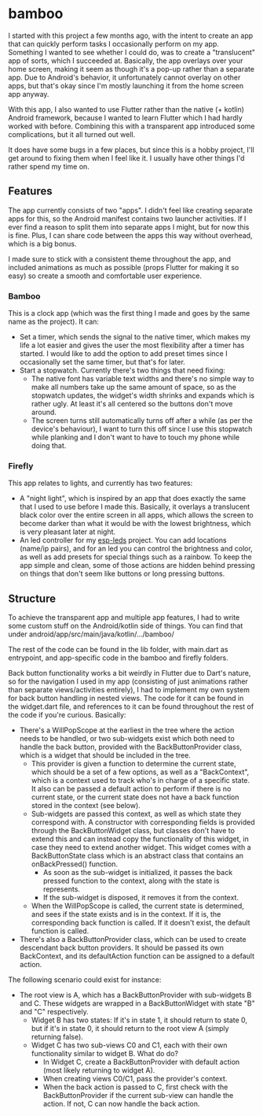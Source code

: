 # bamboo

I started with this project a few months ago, with the intent to create an app that can quickly perform tasks I occasionally perform on my app. Something I wanted to see whether I could do, was to create a "translucent" app of sorts, which I succeeded at. Basically, the app overlays over your home screen, making it seem as though it's a pop-up rather than a separate app. Due to Android's behavior, it unfortunately cannot overlay on other apps, but that's okay since I'm mostly launching it from the home screen app anyway.

With this app, I also wanted to use Flutter rather than the native (+ kotlin) Android framework, because I wanted to learn Flutter which I had hardly worked with before. Combining this with a transparent app introduced some complications, but it all turned out well.

It does have some bugs in a few places, but since this is a hobby project, I'll get around to fixing them when I feel like it. I usually have other things I'd rather spend my time on.



## Features

The app currently consists of two "apps". I didn't feel like creating separate apps for this, so the Android manifest contains two launcher activities. If I ever find a reason to split them into separate apps I might, but for now this is fine. Plus, I can share code between the apps this way without overhead, which is a big bonus.

I made sure to stick with a consistent theme throughout the app, and included animations as much as possible (props Flutter for making it so easy) so create a smooth and comfortable user experience.



### Bamboo

This is a clock app (which was the first thing I made and goes by the same name as the project). It can:

- Set a timer, which sends the signal to the native timer, which makes my life a lot easier and gives the user the most flexibility after a timer has started. I would like to add the option to add preset times since I occasionally set the same timer, but that's for later.
- Start a stopwatch. Currently there's two things that need fixing:
  - The native font has variable text widths and there's no simple way to make all numbers take up the same amount of space, so as the stopwatch updates, the widget's width shrinks and expands which is rather ugly. At least it's all centered so the buttons don't move around.
  - The screen turns still automatically turns off after a while (as per the device's behaviour), I want to turn this off since I use this stopwatch while planking and I don't want to have to touch my phone while doing that.



### Firefly

This app relates to lights, and currently has two features:

- A "night light", which is inspired by an app that does exactly the same that I used to use before I made this. Basically, it overlays a translucent black color over the entire screen in all apps, which allows the screen to become darker than what it would be with the lowest brightness, which is very pleasant later at night.
- An led controller for my [esp-leds](https://github.com/megamichiel/esp-leds) project. You can add locations (name/ip pairs), and for an led you can control the brightness and color, as well as add presets for special things such as a rainbow. To keep the app simple and clean, some of those actions are hidden behind pressing on things that don't seem like buttons or long pressing buttons.



## Structure

To achieve the transparent app and multiple app features, I had to write some custom stuff on the Android/kotlin side of things. You can find that under android/app/src/main/java/kotlin/.../bamboo/

The rest of the code can be found in the lib folder, with main.dart as entrypoint, and app-specific code in the bamboo and firefly folders.

Back button functionality works a bit weirdly in Flutter due to Dart's nature, so for the navigation I used in my app (consisting of just animations rather than separate views/activities entirely), I had to implement my own system for back button handling in nested views. The code for it can be found in the widget.dart file, and references to it can be found throughout the rest of the code if you're curious. Basically:

- There's a WillPopScope at the earliest in the tree where the action needs to be handled, or two sub-widgets exist which both need to handle the back button, provided with the BackButtonProvider class, which is a widget that should be included in the tree.
  - This provider is given a function to determine the current state, which should be a set of a few options, as well as a "BackContext", which is a context used to track who's in charge of a specific state. It also can be passed a default action to perform if there is no current state, or the current state does not have a back function stored in the context (see below).
  - Sub-widgets are passed this context, as well as which state they correspond with. A constructor with corresponding fields is provided through the BackButtonWidget class, but classes don't have to extend this and can instead copy the functionality of this widget, in case they need to extend another widget. This widget comes with a BackButtonState class which is an abstract class that contains an onBackPressed() function.
    - As soon as the sub-widget is initialized, it passes the back pressed function to the context, along with the state is represents.
    - If the sub-widget is disposed, it removes it from the context.
  - When the WillPopScope is called, the current state is determined, and sees if the state exists and is in the context. If it is, the corresponding back function is called. If it doesn't exist, the default function is called.
- There's also a BackButtonProvider class, which can be used to create descendant back button providers. It should be passed its own BackContext, and its defaultAction function can be assigned to a default action.

The following scenario could exist for instance:

- The root view is A, which has a BackButtonProvider with sub-widgets B and C. These widgets are wrapped in a BackButtonWidget with state "B" and "C" respectively.
  - Widget B has two states: If it's in state 1, it should return to state 0, but if it's in state 0, it should return to the root view A (simply returning false).
  - Widget C has two sub-views C0 and C1, each with their own functionality similar to widget B. What do do?
    - In Widget C, create a BackButtonProvider with default action (most likely returning to widget A).
    - When creating views C0/C1, pass the provider's context.
    - When the back action is passed to C, first check with the BackButtonProvider if the current sub-view can handle the action. If not, C can now handle the back action.

